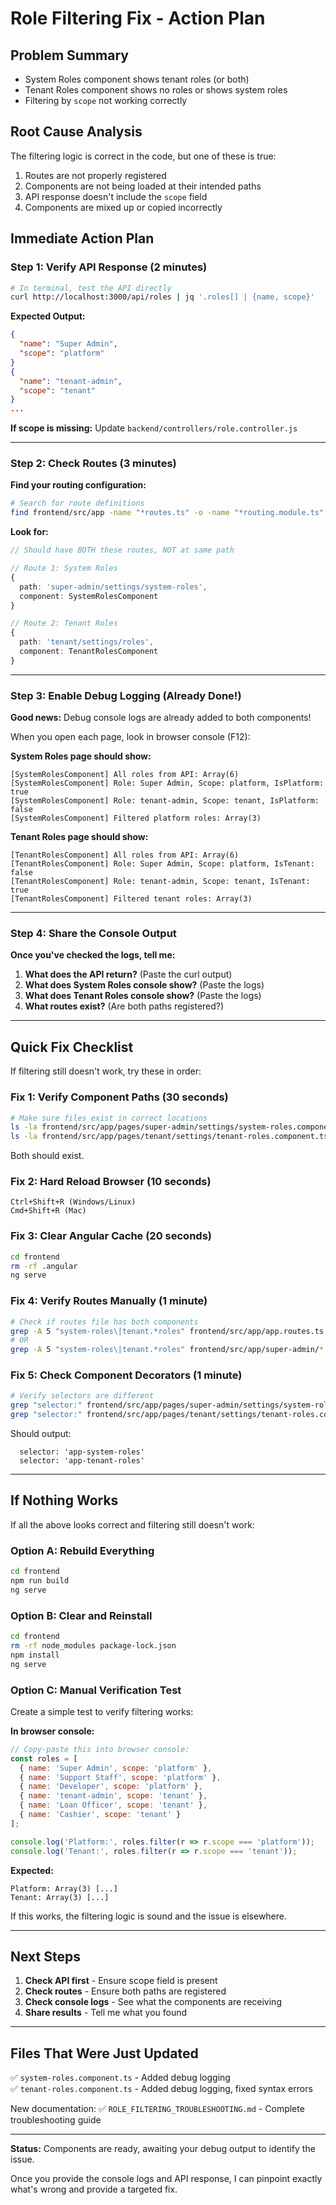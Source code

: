 # Role Filtering Fix - Action Plan

## Problem Summary
- System Roles component shows tenant roles (or both)
- Tenant Roles component shows no roles or shows system roles
- Filtering by `scope` not working correctly

## Root Cause Analysis
The filtering logic is correct in the code, but one of these is true:
1. Routes are not properly registered
2. Components are not being loaded at their intended paths
3. API response doesn't include the `scope` field
4. Components are mixed up or copied incorrectly

## Immediate Action Plan

### Step 1: Verify API Response (2 minutes)
```bash
# In terminal, test the API directly
curl http://localhost:3000/api/roles | jq '.roles[] | {name, scope}'
```

**Expected Output:**
```json
{
  "name": "Super Admin",
  "scope": "platform"
}
{
  "name": "tenant-admin",
  "scope": "tenant"
}
...
```

**If scope is missing:** Update `backend/controllers/role.controller.js`

---

### Step 2: Check Routes (3 minutes)

**Find your routing configuration:**
```bash
# Search for route definitions
find frontend/src/app -name "*routes.ts" -o -name "*routing.module.ts" | head -20
```

**Look for:**
```typescript
// Should have BOTH these routes, NOT at same path

// Route 1: System Roles
{
  path: 'super-admin/settings/system-roles',
  component: SystemRolesComponent
}

// Route 2: Tenant Roles  
{
  path: 'tenant/settings/roles',
  component: TenantRolesComponent
}
```

---

### Step 3: Enable Debug Logging (Already Done!)

**Good news:** Debug console logs are already added to both components!

When you open each page, look in browser console (F12):

**System Roles page should show:**
```
[SystemRolesComponent] All roles from API: Array(6)
[SystemRolesComponent] Role: Super Admin, Scope: platform, IsPlatform: true
[SystemRolesComponent] Role: tenant-admin, Scope: tenant, IsPlatform: false
[SystemRolesComponent] Filtered platform roles: Array(3)
```

**Tenant Roles page should show:**
```
[TenantRolesComponent] All roles from API: Array(6)
[TenantRolesComponent] Role: Super Admin, Scope: platform, IsTenant: false
[TenantRolesComponent] Role: tenant-admin, Scope: tenant, IsTenant: true
[TenantRolesComponent] Filtered tenant roles: Array(3)
```

---

### Step 4: Share the Console Output

**Once you've checked the logs, tell me:**

1. **What does the API return?** (Paste the curl output)
2. **What does System Roles console show?** (Paste the logs)
3. **What does Tenant Roles console show?** (Paste the logs)
4. **What routes exist?** (Are both paths registered?)

---

## Quick Fix Checklist

If filtering still doesn't work, try these in order:

### Fix 1: Verify Component Paths (30 seconds)
```bash
# Make sure files exist in correct locations
ls -la frontend/src/app/pages/super-admin/settings/system-roles.component.ts
ls -la frontend/src/app/pages/tenant/settings/tenant-roles.component.ts
```

Both should exist.

### Fix 2: Hard Reload Browser (10 seconds)
```
Ctrl+Shift+R (Windows/Linux)
Cmd+Shift+R (Mac)
```

### Fix 3: Clear Angular Cache (20 seconds)
```bash
cd frontend
rm -rf .angular
ng serve
```

### Fix 4: Verify Routes Manually (1 minute)
```bash
# Check if routes file has both components
grep -A 5 "system-roles\|tenant.*roles" frontend/src/app/app.routes.ts
# OR
grep -A 5 "system-roles\|tenant.*roles" frontend/src/app/super-admin/*.routes.ts
```

### Fix 5: Check Component Decorators (1 minute)
```bash
# Verify selectors are different
grep "selector:" frontend/src/app/pages/super-admin/settings/system-roles.component.ts
grep "selector:" frontend/src/app/pages/tenant/settings/tenant-roles.component.ts
```

Should output:
```
  selector: 'app-system-roles'
  selector: 'app-tenant-roles'
```

---

## If Nothing Works

If all the above looks correct and filtering still doesn't work:

### Option A: Rebuild Everything
```bash
cd frontend
npm run build
ng serve
```

### Option B: Clear and Reinstall
```bash
cd frontend
rm -rf node_modules package-lock.json
npm install
ng serve
```

### Option C: Manual Verification Test

Create a simple test to verify filtering works:

**In browser console:**
```javascript
// Copy-paste this into browser console:
const roles = [
  { name: 'Super Admin', scope: 'platform' },
  { name: 'Support Staff', scope: 'platform' },
  { name: 'Developer', scope: 'platform' },
  { name: 'tenant-admin', scope: 'tenant' },
  { name: 'Loan Officer', scope: 'tenant' },
  { name: 'Cashier', scope: 'tenant' }
];

console.log('Platform:', roles.filter(r => r.scope === 'platform'));
console.log('Tenant:', roles.filter(r => r.scope === 'tenant'));
```

**Expected:**
```
Platform: Array(3) [...]
Tenant: Array(3) [...]
```

If this works, the filtering logic is sound and the issue is elsewhere.

---

## Next Steps

1. **Check API first** - Ensure scope field is present
2. **Check routes** - Ensure both paths are registered
3. **Check console logs** - See what the components are receiving
4. **Share results** - Tell me what you found

---

## Files That Were Just Updated

✅ `system-roles.component.ts` - Added debug logging  
✅ `tenant-roles.component.ts` - Added debug logging, fixed syntax errors

New documentation:
✅ `ROLE_FILTERING_TROUBLESHOOTING.md` - Complete troubleshooting guide

---

**Status:** Components are ready, awaiting your debug output to identify the issue.

Once you provide the console logs and API response, I can pinpoint exactly what's wrong and provide a targeted fix.

